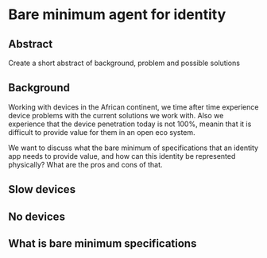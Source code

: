 # Bare minimum agent for identity

## Abstract
Create a short abstract of background, problem and possible solutions

## Background
Working with devices in the African continent, we time after time experience device problems with the current solutions we work with. Also we experience that the device penetration today is not 100%, meanin that it is difficult to provide value for them in an open eco system.

We want to discuss what the bare minimum of specifications that an identity app needs to provide value, and how can this identity be represented physically? What are the pros and cons of that.

## Slow devices
## No devices
## What is bare minimum specifications
<!--stackedit_data:
eyJoaXN0b3J5IjpbMTIwMzU0ODczMiw4MzQxNTc5MjksMTE4OT
AxODEwNl19
-->